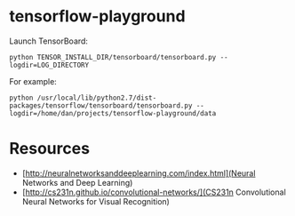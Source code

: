 # tensorflow-playground


Launch TensorBoard:

``` python TENSOR_INSTALL_DIR/tensorboard/tensorboard.py --logdir=LOG_DIRECTORY ```

For example:

``` python /usr/local/lib/python2.7/dist-packages/tensorflow/tensorboard/tensorboard.py --logdir=/home/dan/projects/tensorflow-playground/data ```


# Resources
* [http://neuralnetworksanddeeplearning.com/index.html](Neural Networks and Deep Learning)
* [http://cs231n.github.io/convolutional-networks/](CS231n Convolutional Neural Networks for Visual Recognition)
